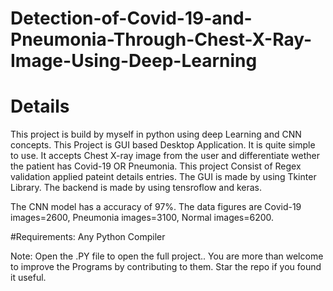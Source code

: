 # Detection-of-Covid-19-and-Pneumonia-Through-Chest-X-Ray-Image-Using-Deep-Learning

# Details
This project is build by myself in python using deep Learning and CNN concepts. This Project is GUI based Desktop Application. It is quite simple to use. It accepts Chest X-ray image from the user and differentiate wether the patient has Covid-19 OR Pneumonia. This project Consist of Regex validation applied pateint details entries. The GUI is made by using Tkinter Library. The backend is made by using tensroflow and keras.

The CNN model has a accuracy of 97%. The data figures are Covid-19 images=2600, Pneumonia images=3100, Normal images=6200.

#Requirements:
Any Python Compiler

Note:
Open the .PY file to open the full project.. You are more than welcome to improve the Programs by contributing to them. Star the repo if you found it useful.
